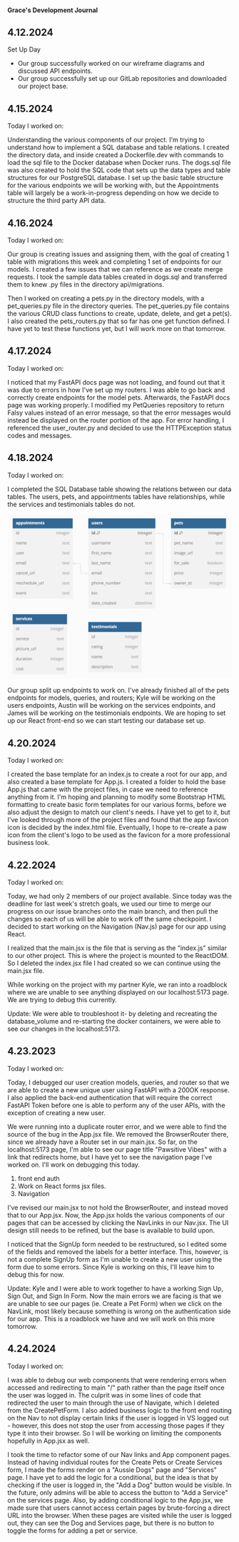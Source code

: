 #### Grace's Development Journal

## 4.12.2024

Set Up Day

-   Our group successfully worked on our wireframe diagrams and discussed API endpoints.
-   Our group successfully set up our GitLab repositories and downloaded our project base.

## 4.15.2024

Today I worked on:

Understanding the various components of our project. I'm trying to understand how to implement a SQL database and table relations. I created the directory data, and inside created a Dockerfile.dev with commands to load the sql file to the Docker database when Docker runs. The dogs.sql file was also created to hold the SQL code that sets up the data types and table structures for our PostgreSQL database. I set up the basic table structure for the various endpoints we will be working with, but the Appointments table will largely be a work-in-progress depending on how we decide to structure the third party API data.

## 4.16.2024

Today I worked on:

Our group is creating issues and assigning them, with the goal of creating 1 table with migrations this week and completing 1 set of endpoints for our models. I created a few issues that we can reference as we create merge requests. I took the sample data tables created in dogs.sql and transferred them to knew .py files in the directory api/migrations.

Then I worked on creating a pets.py in the directory models, with a pet_queries.py file in the directory queries. The pet_queries.py file contains the various CRUD class functions to create, update, delete, and get a pet(s). I also created the pets_routers.py that so far has one get function defined. I have yet to test these functions yet, but I will work more on that tomorrow.

## 4.17.2024

Today I worked on:

I noticed that my FastAPI docs page was not loading, and found out that it was due to errors in how I've set up my routers. I was able to go back and correctly create endpoints for the model pets. Afterwards, the FastAPI docs page was working properly. I modified my PetQueries repository to return Falsy values instead of an error message, so that the error messages would instead be displayed on the router portion of the app. For error handling, I referenced the user_router.py and decided to use the HTTPException status codes and messages.

## 4.18.2024

Today I worked on:

I completed the SQL Database table showing the relations between our data tables. The users, pets, and appointments tables have relationships, while the services and testimonials tables do not.

![sql relationships table](./images/sql_relationships.png)

Our group split up endpoints to work on. I've already finished all of the pets endpoints for models, queries, and routers; Kyle will be working on the users endpoints, Austin will be working on the services endpoints, and James will be working on the testimonials endpoints. We are hoping to set up our React front-end so we can start testing our database set up.

## 4.20.2024

Today I worked on:

I created the base template for an index.js to create a root for our app, and also created a base template for App.js. I created a folder to hold the base App.js that came with the project files, in case we need to reference anything from it. I'm hoping and planning to modify some Bootstrap HTML formatting to create basic form templates for our various forms, before we also adjust the design to match our client's needs. I have yet to get to it, but I've looked through more of the project files and found that the app favicon icon is decided by the index.html file. Eventually, I hope to re-create a paw icon from the client's logo to be used as the favicon for a more professional business look.

## 4.22.2024

Today I worked on:

Today, we had only 2 members of our project available. Since today was the deadline for last week's stretch goals, we used our time to merge our progress on our issue branches onto the main branch, and then pull the changes so each of us will be able to work off the same checkpoint. I decided to start working on the Navigation (Nav.js) page for our app using React.

I realized that the main.jsx is the file that is serving as the "index.js" similar to our other project. This is where the project is mounted to the ReactDOM. So I deleted the index.jsx file I had created so we can continue using the main.jsx file.

While working on the project with my partner Kyle, we ran into a roadblock where we are unable to see anything displayed on our localhost:5173 page. We are trying to debug this currently.

Update: We were able to troubleshoot it- by deleting and recreating the database_volume and re-starting the docker containers, we were able to see our changes in the localhost:5173.

## 4.23.2023

Today I worked on:

Today, I debugged our user creation models, queries, and router so that we are able to create a new unique user using FastAPI with a 200OK response. I also applied the back-end authentication that will require the correct FastAPI Token before one is able to perform any of the user APIs, with the exception of creating a new user.

We were running into a duplicate router error, and we were able to find the source of the bug in the App.jsx file. We removed the BrowserRouter there, since we already have a Router set in our main.jsx. So far, on the localhost:5173 page, I'm able to see our page title "Pawsitive Vibes" with a link that redirects home, but I have yet to see the navigation page I've worked on. I'll work on debugging this today.

1. front end auth
2. Work on React forms jsx files.
3. Navigation

I've revised our main.jsx to not hold the BrowserRouter, and instead moved that to our App.jsx. Now, the App.jsx holds the various components of our pages that can be accessed by clicking the NavLinks in our Nav.jsx. The UI design still needs to be refined, but the base is available to build upon.

I noticed that the SignUp form needed to be restructured, so I edited some of the fields and removed the labels for a better interface. This, however, is not a complete SignUp form as I'm unable to create a new user using the form due to some errors. Since Kyle is working on this, I'll leave him to debug this for now.

Update: Kyle and I were able to work together to have a working Sign Up, Sign Out, and Sign In Form. Now the main errors we are facing is that we are unable to see our pages (ie. Create a Pet Form) when we click on the NavLink, most likely because something is wrong on the authentication side for our app. This is a roadblock we have and we will work on this more tomorrow.

## 4.24.2024

Today I worked on:

I was able to debug our web components that were rendering errors when accessed and redirecting to main "/" path rather than the page itself once the user was logged in. The culprit was in some lines of code that redirected the user to main through the use of Navigate, which I deleted from the CreatePetForm. I also added business logic to the front end routing on the Nav to not display certain links if the user is logged in VS logged out - however, this does not stop the user from accessing those pages if they type it into their browser. So I will be working on limiting the components hopefully in App.jsx as well.

I took the time to refactor some of our Nav links and App component pages. Instead of having individual routes for the Create Pets or Create Services form, I made the forms render on a "Aussie Dogs" page and "Services" page. I have yet to add the logic for a conditional, but the idea is that by checking if the user is logged in, the "Add a Dog" button would be visible. In the future, only admins will be able to access the button to "Add a Service" on the services page. Also, by adding conditional logic to the App.jsx, we made sure that users cannot access certain pages by brute-forcing a direct URL into the browser. When these pages are visited while the user is logged out, they can see the Dog and Services page, but there is no button to toggle the forms for adding a pet or service.

